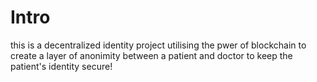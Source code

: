 # Intro
this is a decentralized identity project utilising the pwer of blockchain to create a layer of anonimity between a patient and doctor to keep the patient's identity secure!
